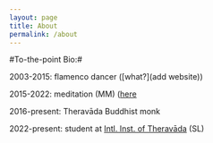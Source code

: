 ```yaml
---
layout: page
title: About
permalink: /about
---
```

#To-the-point Bio:#

2003-2015: flamenco dancer ([what?](add website))

2015-2022: meditation (MM) ([here](https://www.paaukforestmonastery.org/) 

2016-present: Theravāda Buddhist monk
<div id="timer"></div>

<script>
  // Set the date you want to count from
  var countDownDate = new Date("2016-10-07").getTime(); // Replace YYYY-MM-DD with your specific date

  // Update the timer every second
  var x = setInterval(function() {
    // Get the current date and time
    var now = new Date().getTime();

    // Calculate the time elapsed since the specified date
    var elapsed = now - countDownDate;

    // Convert elapsed time to days, hours, minutes, and seconds
    var days = Math.floor(elapsed / (1000 * 60 * 60 * 24));
    var hours = Math.floor((elapsed % (1000 * 60 * 60 * 24)) / (1000 * 60 * 60));
    var minutes = Math.floor((elapsed % (1000 * 60 * 60)) / (1000 * 60));
    var seconds = Math.floor((elapsed % (1000 * 60)) / 1000);

    // Display the result in the timer div
    document.getElementById("timer").innerHTML = days + "d " + hours + "h " +
      minutes + "m " + seconds + "s ";

  }, 1000);
</script>

2022-present: student at [Intl. Inst. of Theravāda](https://www.theravado.com/) (SL)
